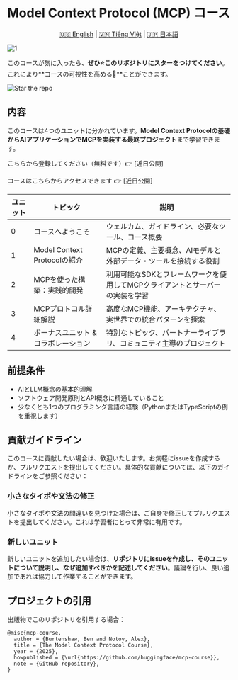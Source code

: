 # Model Context Protocol (MCP) コース

<div align="center"> <a href="README.md">🇺🇸 English</a> | <a href="README_vi.md">🇻🇳 Tiếng Việt</a> | <a href="README_ja.md">🇯🇵 日本語</a> </div>

![1](https://github.com/user-attachments/assets/d26dcc5e-46cb-449e-aecb-49ece10d342a)

このコースが気に入ったら、**ぜひ⭐このリポジトリにスターをつけてください**。これにより**コースの可視性を高める🤗**ことができます。

<img src="https://huggingface.co/datasets/agents-course/course-images/resolve/main/en/communication/please_star.gif" alt="Star the repo" />

## 内容

このコースは4つのユニットに分かれています。**Model Context Protocolの基礎からAIアプリケーションでMCPを実装する最終プロジェクト**まで学習できます。

こちらから登録してください（無料です）👉 [近日公開]

コースはこちらからアクセスできます 👉 [近日公開]

| ユニット | トピック                                           | 説明                                                                                                   |
| ------- | --------------------------------------------------- | ------------------------------------------------------------------------------------------------------- |
| 0       | コースへようこそ                                    | ウェルカム、ガイドライン、必要なツール、コース概要                                                        |
| 1       | Model Context Protocolの紹介                       | MCPの定義、主要概念、AIモデルと外部データ・ツールを接続する役割                                          |
| 2       | MCPを使った構築：実践的開発                         | 利用可能なSDKとフレームワークを使用してMCPクライアントとサーバーの実装を学習                              |
| 3       | MCPプロトコル詳細解説                              | 高度なMCP機能、アーキテクチャ、実世界での統合パターンを探索                                              |
| 4       | ボーナスユニット & コラボレーション                 | 特別なトピック、パートナーライブラリ、コミュニティ主導のプロジェクト                                      |

## 前提条件

* AIとLLM概念の基本的理解
* ソフトウェア開発原則とAPI概念に精通していること
* 少なくとも1つのプログラミング言語の経験（PythonまたはTypeScriptの例を重視します）

## 貢献ガイドライン

このコースに貢献したい場合は、歓迎いたします。お気軽にissueを作成するか、プルリクエストを提出してください。具体的な貢献については、以下のガイドラインをご参照ください：

### 小さなタイポや文法の修正

小さなタイポや文法の間違いを見つけた場合は、ご自身で修正してプルリクエストを提出してください。これは学習者にとって非常に有用です。

### 新しいユニット

新しいユニットを追加したい場合は、**リポジトリにissueを作成し、そのユニットについて説明し、なぜ追加すべきかを記述してください**。議論を行い、良い追加であれば協力して作業することができます。

## プロジェクトの引用

出版物でこのリポジトリを引用する場合：

```
@misc{mcp-course,
  author = {Burtenshaw, Ben and Notov, Alex},
  title = {The Model Context Protocol Course},
  year = {2025},
  howpublished = {\url{https://github.com/huggingface/mcp-course}},
  note = {GitHub repository},
}
``` 